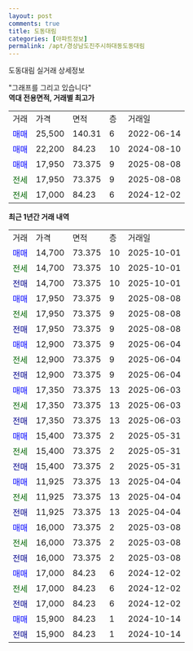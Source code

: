 ```yaml
---
layout: post
comments: true
title: 도동대림
categories: [아파트정보]
permalink: /apt/경상남도진주시하대동도동대림
---
```


도동대림 실거래 상세정보

<script type="text/javascript">
  google.charts.load('current', {'packages':['line', 'corechart']});
  google.charts.setOnLoadCallback(drawChart);

  function drawChart() {
    var data = new google.visualization.DataTable();
    data.addColumn('date', '거래일');
    data.addColumn('number', "매매");
    data.addColumn('number', "전세");
    data.addColumn('number', "전매");

    data.addRows([[new Date(Date.parse("2025-10-01")), 14700, null, null], [new Date(Date.parse("2025-10-01")), null, 14700, null], [new Date(Date.parse("2025-10-01")), null, null, 14700], [new Date(Date.parse("2025-08-08")), 17950, null, null], [new Date(Date.parse("2025-08-08")), null, 17950, null], [new Date(Date.parse("2025-08-08")), null, null, 17950], [new Date(Date.parse("2025-06-04")), 12900, null, null], [new Date(Date.parse("2025-06-04")), null, 12900, null], [new Date(Date.parse("2025-06-04")), null, null, 12900], [new Date(Date.parse("2025-06-03")), 17350, null, null], [new Date(Date.parse("2025-06-03")), null, 17350, null], [new Date(Date.parse("2025-06-03")), null, null, 17350], [new Date(Date.parse("2025-05-31")), 15400, null, null], [new Date(Date.parse("2025-05-31")), null, 15400, null], [new Date(Date.parse("2025-05-31")), null, null, 15400], [new Date(Date.parse("2025-04-04")), 11925, null, null], [new Date(Date.parse("2025-04-04")), null, 11925, null], [new Date(Date.parse("2025-04-04")), null, null, 11925], [new Date(Date.parse("2025-03-08")), 16000, null, null], [new Date(Date.parse("2025-03-08")), null, 16000, null], [new Date(Date.parse("2025-03-08")), null, null, 16000], [new Date(Date.parse("2024-12-02")), 17000, null, null], [new Date(Date.parse("2024-12-02")), null, 17000, null], [new Date(Date.parse("2024-12-02")), null, null, 17000], [new Date(Date.parse("2024-10-14")), 15900, null, null], [new Date(Date.parse("2024-10-14")), null, null, 15900]]);

    var options = {
      hAxis: {
        format: 'yyyy/MM/dd'
      },    
      lineWidth: 0,
      pointsVisible: true,    
      title: '최근 1년간 유형별 실거래가 분포',
      legend: { position: 'bottom' }
    };

    var formatter = new google.visualization.NumberFormat({pattern:'###,###'} );
    formatter.format(data, 1);
    formatter.format(data, 2);
    
    setTimeout(function() {
        var chart = new google.visualization.LineChart(document.getElementById('columnchart_material'));
        chart.draw(data, (options));
        document.getElementById('loading').style.display = 'none';
    }, 200);
  }
</script>


<div id="loading" style="z-index:20; display: block; margin-left: 0px">"그래프를 그리고 있습니다"</div>
<div id="columnchart_material" style="width: 95%; margin-left: 0px; display: block"></div>
<!-- contents start -->
<b>역대 전용면적, 거래별 최고가</b>
<table class="sortable">
    <tr>
      <td>거래</td>
      <td>가격</td>
      <td>면적</td>
      <td>층</td>
      <td>거래일</td>
    </tr>
        <tr>
          <td><a style="color: blue">매매</a></td>
          <td>25,500</td>
          <td>140.31</td>
          <td>6</td>
          <td>2022-06-14</td>
        </tr>            <tr>
          <td><a style="color: blue">매매</a></td>
          <td>22,200</td>
          <td>84.23</td>
          <td>10</td>
          <td>2024-08-10</td>
        </tr>            <tr>
          <td><a style="color: blue">매매</a></td>
          <td>17,950</td>
          <td>73.375</td>
          <td>9</td>
          <td>2025-08-08</td>
        </tr>        
        <tr>
              <td><a style="color: darkgreen">전세</a></td>
              <td>17,950</td>
              <td>73.375</td>
              <td>9</td>
              <td>2025-08-08</td>
            </tr>            <tr>
              <td><a style="color: darkgreen">전세</a></td>
              <td>17,000</td>
              <td>84.23</td>
              <td>6</td>
              <td>2024-12-02</td>
            </tr>        
    
</table>

<b>최근 1년간 거래 내역</b>

<table class="sortable">
    <tr>
      <td>거래</td>
      <td>가격</td>
      <td>면적</td>
      <td>층</td>
      <td>거래일</td>
    </tr>
    <tr>
      <td><a style="color: blue">매매</a></td>
      <td>14,700</td>
      <td>73.375</td>
      <td>10</td>
      <td>2025-10-01</td>
    </tr>          <tr>
      <td><a style="color: darkgreen">전세</a></td>
      <td>14,700</td>
      <td>73.375</td>
      <td>10</td>
      <td>2025-10-01</td>
    </tr>          <tr>
      <td><a style="color: darkblue">전매</a></td>
      <td>14,700</td>
      <td>73.375</td>
      <td>10</td>
      <td>2025-10-01</td>
    </tr>          <tr>
      <td><a style="color: blue">매매</a></td>
      <td>17,950</td>
      <td>73.375</td>
      <td>9</td>
      <td>2025-08-08</td>
    </tr>          <tr>
      <td><a style="color: darkgreen">전세</a></td>
      <td>17,950</td>
      <td>73.375</td>
      <td>9</td>
      <td>2025-08-08</td>
    </tr>          <tr>
      <td><a style="color: darkblue">전매</a></td>
      <td>17,950</td>
      <td>73.375</td>
      <td>9</td>
      <td>2025-08-08</td>
    </tr>          <tr>
      <td><a style="color: blue">매매</a></td>
      <td>12,900</td>
      <td>73.375</td>
      <td>9</td>
      <td>2025-06-04</td>
    </tr>          <tr>
      <td><a style="color: darkgreen">전세</a></td>
      <td>12,900</td>
      <td>73.375</td>
      <td>9</td>
      <td>2025-06-04</td>
    </tr>          <tr>
      <td><a style="color: darkblue">전매</a></td>
      <td>12,900</td>
      <td>73.375</td>
      <td>9</td>
      <td>2025-06-04</td>
    </tr>          <tr>
      <td><a style="color: blue">매매</a></td>
      <td>17,350</td>
      <td>73.375</td>
      <td>13</td>
      <td>2025-06-03</td>
    </tr>          <tr>
      <td><a style="color: darkgreen">전세</a></td>
      <td>17,350</td>
      <td>73.375</td>
      <td>13</td>
      <td>2025-06-03</td>
    </tr>          <tr>
      <td><a style="color: darkblue">전매</a></td>
      <td>17,350</td>
      <td>73.375</td>
      <td>13</td>
      <td>2025-06-03</td>
    </tr>          <tr>
      <td><a style="color: blue">매매</a></td>
      <td>15,400</td>
      <td>73.375</td>
      <td>2</td>
      <td>2025-05-31</td>
    </tr>          <tr>
      <td><a style="color: darkgreen">전세</a></td>
      <td>15,400</td>
      <td>73.375</td>
      <td>2</td>
      <td>2025-05-31</td>
    </tr>          <tr>
      <td><a style="color: darkblue">전매</a></td>
      <td>15,400</td>
      <td>73.375</td>
      <td>2</td>
      <td>2025-05-31</td>
    </tr>          <tr>
      <td><a style="color: blue">매매</a></td>
      <td>11,925</td>
      <td>73.375</td>
      <td>13</td>
      <td>2025-04-04</td>
    </tr>          <tr>
      <td><a style="color: darkgreen">전세</a></td>
      <td>11,925</td>
      <td>73.375</td>
      <td>13</td>
      <td>2025-04-04</td>
    </tr>          <tr>
      <td><a style="color: darkblue">전매</a></td>
      <td>11,925</td>
      <td>73.375</td>
      <td>13</td>
      <td>2025-04-04</td>
    </tr>          <tr>
      <td><a style="color: blue">매매</a></td>
      <td>16,000</td>
      <td>73.375</td>
      <td>2</td>
      <td>2025-03-08</td>
    </tr>          <tr>
      <td><a style="color: darkgreen">전세</a></td>
      <td>16,000</td>
      <td>73.375</td>
      <td>2</td>
      <td>2025-03-08</td>
    </tr>          <tr>
      <td><a style="color: darkblue">전매</a></td>
      <td>16,000</td>
      <td>73.375</td>
      <td>2</td>
      <td>2025-03-08</td>
    </tr>          <tr>
      <td><a style="color: blue">매매</a></td>
      <td>17,000</td>
      <td>84.23</td>
      <td>6</td>
      <td>2024-12-02</td>
    </tr>          <tr>
      <td><a style="color: darkgreen">전세</a></td>
      <td>17,000</td>
      <td>84.23</td>
      <td>6</td>
      <td>2024-12-02</td>
    </tr>          <tr>
      <td><a style="color: darkblue">전매</a></td>
      <td>17,000</td>
      <td>84.23</td>
      <td>6</td>
      <td>2024-12-02</td>
    </tr>          <tr>
      <td><a style="color: blue">매매</a></td>
      <td>15,900</td>
      <td>84.23</td>
      <td>1</td>
      <td>2024-10-14</td>
    </tr>          <tr>
      <td><a style="color: darkblue">전매</a></td>
      <td>15,900</td>
      <td>84.23</td>
      <td>1</td>
      <td>2024-10-14</td>
    </tr>      </table>
<!-- contents end -->    

